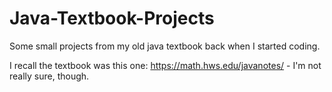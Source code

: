 # Java-Textbook-Projects
Some small projects from my old java textbook back when I started coding.

I recall the textbook was this one: https://math.hws.edu/javanotes/ - I'm not really sure, though.
